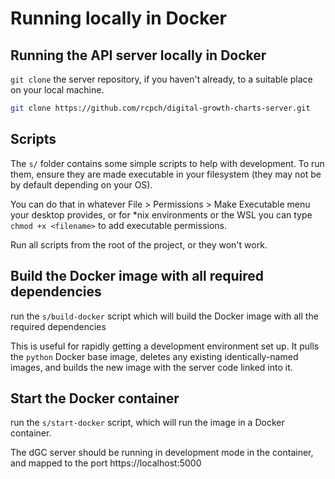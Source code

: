 # Running locally in Docker

## Running the API server locally in Docker

`git clone` the server repository, if you haven't already, to a suitable place on your local machine.

```bash
git clone https://github.com/rcpch/digital-growth-charts-server.git
```

## Scripts

The `s/` folder contains some simple scripts to help with development. To run them, ensure they are made executable in your filesystem (they may not be by default depending on your OS).

You can do that in whatever File > Permissions > Make Executable menu your desktop provides, or for \*nix environments or the WSL you can type `chmod +x <filename>` to add executable permissions.

Run all scripts from the root of the project, or they won't work.

## Build the Docker image with all required dependencies

run the `s/build-docker` script which will build the Docker image with all the required dependencies

This is useful for rapidly getting a development environment set up. It pulls the `python` Docker base image, deletes any existing identically-named images, and builds the new image with the server code linked into it.

## Start the Docker container

run the `s/start-docker` script, which will run the image in a Docker container.

The dGC server should be running in development mode in the container, and mapped to the port https://localhost:5000
